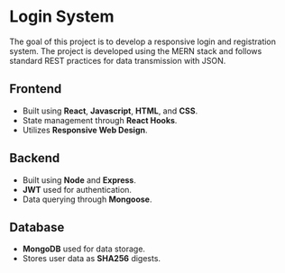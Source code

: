# Login System

The goal of this project is to develop a responsive login and registration system. The project is developed using the MERN stack and follows standard REST practices for data transmission with JSON.

## Frontend
* Built using **React**, **Javascript**, **HTML**, and **CSS**.
* State management through **React Hooks**.
* Utilizes **Responsive Web Design**.

## Backend
* Built using **Node** and **Express**.
* **JWT** used for authentication.
* Data querying through **Mongoose**.

## Database
* **MongoDB** used for data storage.
* Stores user data as **SHA256** digests.